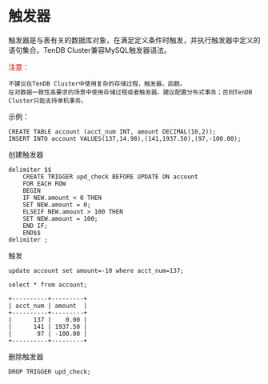 # 触发器
触发器是与表有关的数据库对象，在满足定义条件时触发，并执行触发器中定义的语句集合。TenDB Cluster兼容MySQL触发器语法。



<font color="#dd0000">注意：</font> 
```
不建议在TenDB Cluster中使用复杂的存储过程，触发器，函数。   
在对数据一致性高要求的场景中使用存储过程或者触发器，建议配置分布式事务；否则TenDB Cluster只能支持单机事务。
```


示例：

```
CREATE TABLE account (acct_num INT, amount DECIMAL(10,2));
INSERT INTO account VALUES(137,14.98),(141,1937.50),(97,-100.00);
```

创建触发器
```
delimiter $$
    CREATE TRIGGER upd_check BEFORE UPDATE ON account
    FOR EACH ROW
    BEGIN
    IF NEW.amount < 0 THEN
    SET NEW.amount = 0;
    ELSEIF NEW.amount > 100 THEN
    SET NEW.amount = 100;
    END IF;
    END$$
delimiter ;
```

触发
```
update account set amount=-10 where acct_num=137;

select * from account;

+----------+---------+
| acct_num | amount  |
+----------+---------+
|      137 |    0.00 |
|      141 | 1937.50 |
|       97 | -100.00 |
+----------+---------+
```

删除触发器
```
DROP TRIGGER upd_check;
```
